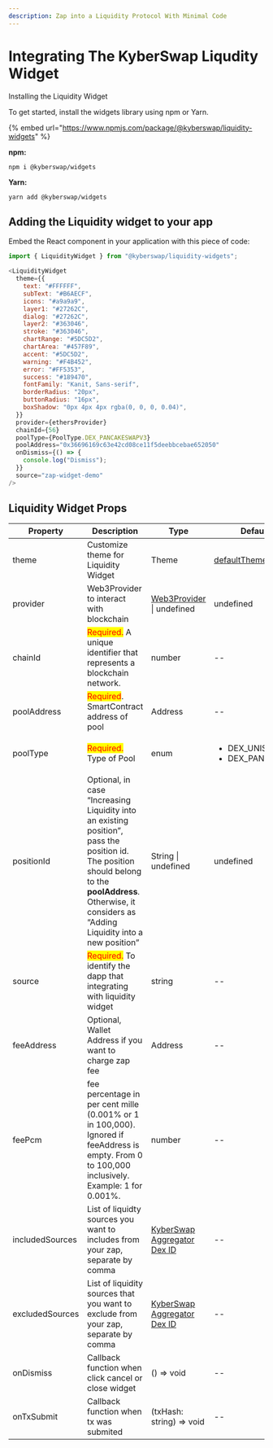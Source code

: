 ```yaml
---
description: Zap into a Liquidity Protocol With Minimal Code
---
```


# Integrating The KyberSwap Liqudity Widget

Installing the Liquidity Widget

To get started, install the widgets library using npm or Yarn.

{% embed url="https://www.npmjs.com/package/@kyberswap/liquidity-widgets" %}

**npm:**

```
npm i @kyberswap/widgets
```

**Yarn:**

```
yarn add @kyberswap/widgets
```



## Adding the Liquidity widget to your app

Embed the React component in your application with this piece of code:

```javascript
import { LiquidityWidget } from "@kyberswap/liquidity-widgets";

<LiquidityWidget
  theme={{
    text: "#FFFFFF",
    subText: "#B6AECF",
    icons: "#a9a9a9",
    layer1: "#27262C",
    dialog: "#27262C",
    layer2: "#363046",
    stroke: "#363046",
    chartRange: "#5DC5D2",
    chartArea: "#457F89",
    accent: "#5DC5D2",
    warning: "#F4B452",
    error: "#FF5353",
    success: "#189470",
    fontFamily: "Kanit, Sans-serif",
    borderRadius: "20px",
    buttonRadius: "16px",
    boxShadow: "0px 4px 4px rgba(0, 0, 0, 0.04)",
  }}
  provider={ethersProvider}
  chainId={56}
  poolType={PoolType.DEX_PANCAKESWAPV3}
  poolAddress="0x36696169c63e42cd08ce11f5deebbcebae652050"
  onDismiss={() => {
    console.log("Dismiss");
  }}
  source="zap-widget-demo"
/>

```



## Liquidity Widget Props

<table><thead><tr><th width="144">Property</th><th width="215">Description</th><th width="175">Type</th><th>Default Value</th></tr></thead><tbody><tr><td>theme</td><td>Customize theme for Liquidity Widget</td><td>Theme</td><td><a href="https://github.com/KyberNetwork/kyberswap-widgets/blob/main/packages/liquidity-widgets/src/theme/index.ts#L1-L19">defaultTheme</a></td></tr><tr><td>provider</td><td>Web3Provider to interact with blockchain</td><td><a href="https://docs.ethers.org/v5/api/providers/">Web3Provider</a> | undefined</td><td>undefined</td></tr><tr><td>chainId</td><td><mark style="color:red;">Required.</mark> A unique identifier that represents a blockchain network. </td><td>number</td><td>--</td></tr><tr><td>poolAddress</td><td><mark style="color:red;">Required</mark>. SmartContract address of pool</td><td>Address</td><td>--</td></tr><tr><td>poolType</td><td><mark style="color:red;">Required.</mark> Type of Pool</td><td>enum</td><td><p></p><ul><li>DEX_UNISWAPV3</li><li>DEX_PANCAKESWAPV3</li></ul></td></tr><tr><td>positionId</td><td>Optional, in case “Increasing Liquidity into an existing position”, pass the position id. The position should belong to the <strong>poolAddress</strong>. Otherwise, it considers as “Adding Liquidity into a new position”</td><td>String | undefined</td><td>undefined</td></tr><tr><td>source</td><td><mark style="color:red;">Required.</mark> To identify the dapp that integrating with liquidity widget</td><td>string</td><td>--</td></tr><tr><td>feeAddress</td><td>Optional, Wallet Address if you want to charge zap fee</td><td>Address</td><td>--</td></tr><tr><td>feePcm</td><td>fee percentage in per cent mille (0.001% or 1 in 100,000). Ignored if feeAddress is empty. From 0 to 100,000 inclusively. Example: 1 for 0.001%.</td><td>number</td><td>--</td></tr><tr><td>includedSources</td><td>List of liquidty sources you want to includes from your zap, separate by comma</td><td><a href="https://docs.kyberswap.com/kyberswap-solutions/kyberswap-aggregator/dex-ids">KyberSwap Aggregator Dex ID</a></td><td>--</td></tr><tr><td>excludedSources</td><td>List of liquidity sources that you want to exclude from your zap, separate by comma</td><td><a href="https://docs.kyberswap.com/kyberswap-solutions/kyberswap-aggregator/dex-ids">KyberSwap Aggregator Dex ID</a></td><td>--</td></tr><tr><td>onDismiss</td><td>Callback function when click cancel or close widget</td><td>() => void</td><td>--</td></tr><tr><td>onTxSubmit</td><td>Callback function when tx was submited </td><td>(txHash: string) => void</td><td>--</td></tr></tbody></table>
